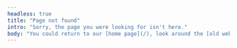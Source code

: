 ```yaml
---
headless: true
title: "Page not found"
intro: "Sorry, the page you were looking for isn't here."
body: "You could return to our [home page](/), look around the [old website](http://www.dataone.org), or [drop us a line](/contact) if you can't find what you're looking for."
---
```

